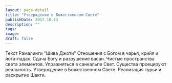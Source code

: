 ```yaml
---
layout: page-detail
title: "Утверждение в Божественном Свете"
publishDate: 2017.10.13
description: ""
tags:
image:
draft: false
---
```


 Текст Рамалинги "Шива Джоти" Отношения с Богом в чарья, крийя и йога-падах. Сдача Богу и разрушение васан. Чистые пространства света элементов. Упражняться в санкальпе Свет. Существа проецируют реальность. Утверждение в Божественном Свете. Реализация турьи и раскрытие Шакти. 

  
